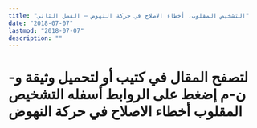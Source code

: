 ```yaml
---
title: "التشخيص المقلوب، أخطاء الاصلاح في حركة النهوض – الفصل الثاني"
date: "2018-07-07"
lastmod: "2018-07-07"
description: ""
---
```

# **لتصفح المقال في كتيب أو لتحميل وثيقة و-ن-م إضغط على الروابط أسفله** **التشخيص المقلوب أخطاء الاصلاح في حركة النهوض**

###